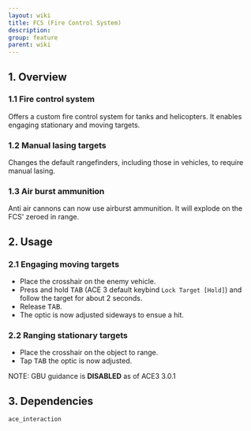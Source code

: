 ```yaml
---
layout: wiki
title: FCS (Fire Control System)
description: 
group: feature
parent: wiki
---
```


## 1. Overview

### 1.1 Fire control system
Offers a custom fire control system for tanks and helicopters. It enables engaging stationary and moving targets. 

### 1.2 Manual lasing targets
Changes the default rangefinders, including those in vehicles, to require manual lasing.

### 1.3 Air burst ammunition
Anti air cannons can now use airburst ammunition. It will explode on the FCS' zeroed in range.

## 2. Usage

### 2.1 Engaging moving targets
- Place the crosshair on the enemy vehicle.
- Press and hold <kbd>TAB</kbd> (ACE 3 default keybind `Lock Target [Hold]`) and follow the target for about 2 seconds.
- Release <kbd>TAB</kbd>.
- The optic is now adjusted sideways to ensue a hit.

### 2.2 Ranging stationary targets
- Place the crosshair on the object to range.
- Tap <kbd>TAB</kbd> the optic is now adjusted.

NOTE: GBU guidance is **DISABLED** as of ACE3 3.0.1

## 3. Dependencies

`ace_interaction`
